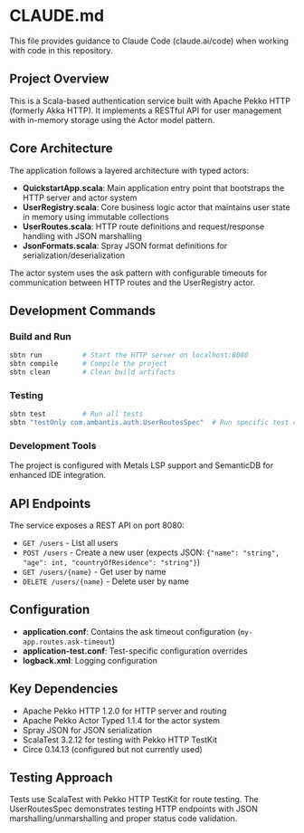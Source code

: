 # CLAUDE.md

This file provides guidance to Claude Code (claude.ai/code) when working with code in this repository.

## Project Overview

This is a Scala-based authentication service built with Apache Pekko HTTP (formerly Akka HTTP). It implements a RESTful API for user management with in-memory storage using the Actor model pattern.

## Core Architecture

The application follows a layered architecture with typed actors:

- **QuickstartApp.scala**: Main application entry point that bootstraps the HTTP server and actor system
- **UserRegistry.scala**: Core business logic actor that maintains user state in memory using immutable collections
- **UserRoutes.scala**: HTTP route definitions and request/response handling with JSON marshalling
- **JsonFormats.scala**: Spray JSON format definitions for serialization/deserialization

The actor system uses the ask pattern with configurable timeouts for communication between HTTP routes and the UserRegistry actor.

## Development Commands

### Build and Run
```bash
sbtn run          # Start the HTTP server on localhost:8080
sbtn compile      # Compile the project
sbtn clean        # Clean build artifacts
```

### Testing
```bash
sbtn test         # Run all tests
sbtn "testOnly com.ambantis.auth.UserRoutesSpec"  # Run specific test class
```

### Development Tools
The project is configured with Metals LSP support and SemanticDB for enhanced IDE integration.

## API Endpoints

The service exposes a REST API on port 8080:

- `GET /users` - List all users
- `POST /users` - Create a new user (expects JSON: `{"name": "string", "age": int, "countryOfResidence": "string"}`)
- `GET /users/{name}` - Get user by name
- `DELETE /users/{name}` - Delete user by name

## Configuration

- **application.conf**: Contains the ask timeout configuration (`my-app.routes.ask-timeout`)
- **application-test.conf**: Test-specific configuration overrides
- **logback.xml**: Logging configuration

## Key Dependencies

- Apache Pekko HTTP 1.2.0 for HTTP server and routing
- Apache Pekko Actor Typed 1.1.4 for the actor system
- Spray JSON for JSON serialization
- ScalaTest 3.2.12 for testing with Pekko HTTP TestKit
- Circe 0.14.13 (configured but not currently used)

## Testing Approach

Tests use ScalaTest with Pekko HTTP TestKit for route testing. The UserRoutesSpec demonstrates testing HTTP endpoints with JSON marshalling/unmarshalling and proper status code validation.